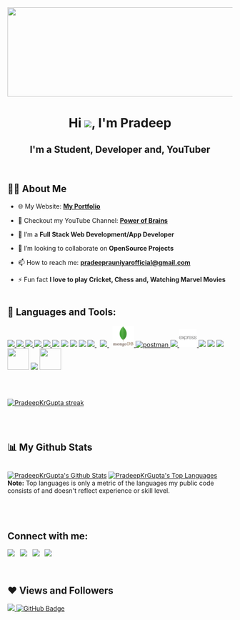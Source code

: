 <img width="600px" height="200px" src="https://media.giphy.com/media/v1.Y2lkPTc5MGI3NjExZ2YxMG1wZ2Y0MXI3bmppaHBieGhzZ3Vrb3FvZWRpcXFyc2Jva3pybyZlcD12MV9pbnRlcm5hbF9naWZfYnlfaWQmY3Q9Zw/wkSyGueYTnk40/giphy.gif">

<h1 align="center">Hi <img src="https://raw.githubusercontent.com/MartinHeinz/MartinHeinz/master/wave.gif" width="30px">, I'm Pradeep</h1>
<h2 align="center">I'm a Student, Developer and, YouTuber</h2>
<br>

## 🙋‍♂️ **About Me**

- 🌐 My Website: **[My Portfolio](https://pradeep-portfolio-web.vercel.app/)**

- 🔭 Checkout my YouTube Channel: **[Power of Brains](https://www.youtube.com/channel/UCzS2cOP4baaVZZiUQkmvCpg)**

- 🌱 I’m a **Full Stack Web Development/App Developer**

- 👯 I’m looking to collaborate on **OpenSource Projects**

- 📫 How to reach me: **pradeeprauniyarofficial@gmail.com**

- ⚡ Fun fact **I love to play Cricket, Chess and, Watching Marvel Movies**
  <br><br>

## 🚀 **Languages and Tools:**

<p align="left"> 
    <!-- <a href="https://www.java.com" target="_blank"> <img src="https://img.icons8.com/color/48/000000/java-coffee-cup-logo.png"/> </a> -->
    <!-- <a href="https://reactjs.org/" target="_blank"> <img src="https://img.icons8.com/color/48/000000/react-native.png"/> </a> -->
    <!-- <a href="https://spring.io/projects/spring-boot" target="_blank"> <img src="https://img.icons8.com/color/48/000000/spring-logo.png"/> </a>  -->
    <a href="https://developer.mozilla.org/en-US/docs/Web/JavaScript" target="_blank"> <img src="https://img.icons8.com/color/48/000000/javascript.png"/> </a> 
    <a href="https://www.w3.org/html/" target="_blank"> <img src="https://img.icons8.com/color/48/000000/html-5.png"/> </a> 
    <a href="https://www.w3schools.com/css/" target="_blank"> <img src="https://img.icons8.com/color/48/000000/css3.png"/> </a> 
    <a href="https://getbootstrap.com" target="_blank"> <img src="https://img.icons8.com/color/48/000000/bootstrap.png"/> </a> 
    <a href="https://www.python.org" target="_blank"> <img src="https://img.icons8.com/color/48/000000/python.png"/> </a> 
    <img src="https://img.icons8.com/fluency/48/000000/picsart.png"/>
    <img src="https://img.icons8.com/fluency/48/000000/filmora.png"/>
    <img src="https://img.icons8.com/color/48/000000/inshot.png"/>
    <img src="https://img.icons8.com/color/48/000000/adobe-photoshop--v1.png"/>
    <a style="padding-right:8px;" href="https://nodejs.org" target="_blank"> <img src="https://img.icons8.com/color/48/000000/nodejs.png"/> </a>
   <a style="padding-right:8px;" href="https://www.mysql.com/" target="_blank"> <img src="https://img.icons8.com/fluent/50/000000/mysql-logo.png"/> </a>
   <a href="https://www.mongodb.com/" target="_blank"> <img src="https://raw.githubusercontent.com/devicons/devicon/master/icons/mongodb/mongodb-original-wordmark.svg" alt="mongodb" width="48" height="48"/> </a>
    <!-- <a href="https://firebase.google.com/" target="_blank"> <img src="https://img.icons8.com/color/48/000000/firebase.png"/> </a> --> 
    <a href="https://postman.com" target="_blank"> <img src="https://www.vectorlogo.zone/logos/getpostman/getpostman-icon.svg" alt="postman" width="45" height="45"/> </a>
   <a href="https://git-scm.com/" target="_blank"> <img src="https://img.icons8.com/color/48/000000/git.png"/> </a>
   <!-- <a href="https://www.jenkins.io" target="_blank"> <img src="https://www.vectorlogo.zone/logos/jenkins/jenkins-icon.svg" alt="jenkins" width="48" height="48"/> </a> 
    <a href="https://redux.js.org" target="_blank"> <img src="https://img.icons8.com/color/48/000000/redux.png"/> </a> -->
    <a href="https://expressjs.com" target="_blank"> <img src="https://raw.githubusercontent.com/devicons/devicon/master/icons/express/express-original-wordmark.svg" alt="express" width="40" height="40"/> </a>
    <!-- <img src="https://img.icons8.com/stickers/100/000000/c--v1.png" width="48" height="48"> -->
    <img src="https://img.icons8.com/color/48/000000/microsoft-powerpoint-2019--v1.png"/>
    <img src="https://img.icons8.com/color/48/000000/microsoft-word-2019--v2.png"/>
    <img src="https://img.icons8.com/color/48/000000/microsoft-excel-2019--v1.png"/>
    <img src="https://upload.wikimedia.org/wikipedia/commons/thumb/1/18/C_Programming_Language.svg/926px-C_Programming_Language.svg.png" width="48" height="48">
    <img src="https://img.icons8.com/fluency/48/000000/autocad.png"/>
    <img src="https://upload.wikimedia.org/wikipedia/commons/thumb/9/9a/Visual_Studio_Code_1.35_icon.svg/2048px-Visual_Studio_Code_1.35_icon.svg.png" width="48" height="48">
    
</p>

<!-- [![React Badge](https://img.shields.io/badge/-React-61DBFB?style=for-the-badge&labelColor=black&logo=react&logoColor=61DBFB)](#)  [![Javascript Badge](https://img.shields.io/badge/-Javascript-F0DB4F?style=for-the-badge&labelColor=black&logo=javascript&logoColor=F0DB4F)](#) [![Typescript Badge](https://img.shields.io/badge/-Typescript-007acc?style=for-the-badge&labelColor=black&logo=typescript&logoColor=007acc)](#) [![Nodejs Badge](https://img.shields.io/badge/-Nodejs-3C873A?style=for-the-badge&labelColor=black&logo=node.js&logoColor=3C873A)](#) [![GraphQL Badge](https://img.shields.io/badge/-GraphQl-e535ab?style=for-the-badge&labelColor=black&logo=node.js&logoColor=e535ab)](#) -->
<br/>

<br>
<p align="left">
    <a href="https://github.com/PradeepKrGupta/github-readme-streak-stats">
        <img title="🔥 Get streak stats for your profile at git.io/streak-stats" alt="PradeepKrGupta streak" src="https://github-readme-streak-stats.herokuapp.com/?user=PradeepKrGupta&theme=black-ice&hide_border=true&stroke=0000&background=060A0CD0"/>
    </a>
</p>
<br><br>

## **📊 My Github Stats**

  <br/>
    <a href="https://github.com/PradeepKrGupta/github-readme-stats"><img alt="PradeepKrGupta's Github Stats" src="https://github-readme-stats.vercel.app/api?username=PradeepKrGupta&show_icons=true&count_private=true&theme=react&hide_border=true&bg_color=0D1117" /></a>
  <a href="https://github.com/PradeepKrGupta/github-readme-stats"><img alt="PradeepKrGupta's Top Languages" src="https://github-readme-stats.vercel.app/api/top-langs/?username=PradeepKrGupta&langs_count=8&count_private=true&layout=compact&theme=react&hide_border=true&bg_color=0D1117" /></a>
  <br/>
  <b>Note:</b> Top languages is only a metric of the languages my public code consists of and doesn't reflect experience or skill level.


<br/>
<br/>

<br/>
<br/>

## **Connect with me:**
<p align="left"
<a href = "https://www.linkedin.com/in/pradeep-kumar-gupta-b696a7234/" target="_blank"><img src="https://img.icons8.com/fluent/48/000000/linkedin.png"/></a>&nbsp;&nbsp;
<a href = "https://twitter.com/Pradeepgupta_39" target="_blank"><img src="https://img.icons8.com/fluent/48/000000/twitter.png"/></a>&nbsp;&nbsp;
<a href = "https://www.instagram.com/pradeeprauniyarofficial/" target="_blank"><img src="https://img.icons8.com/fluent/48/000000/instagram-new.png"/></a>&nbsp;&nbsp;
<a href = "https://www.youtube.com/channel/UCzS2cOP4baaVZZiUQkmvCpg" target="_blank"><img src="https://img.icons8.com/color/48/000000/youtube-play.png"/></a>

</p>

<br>

## **❤ Views and Followers**
<a href="https://github.com/Meghna-DAS/github-profile-views-counter">
    <img src="https://komarev.com/ghpvc/?username=PradeepKrGupta">
</a>
<a href="https://github.com/PradeepKrGupta?tab=followers"><img src="https://img.shields.io/github/followers/PradeepKrGupta?label=Followers&style=social" alt="GitHub Badge"></a>
